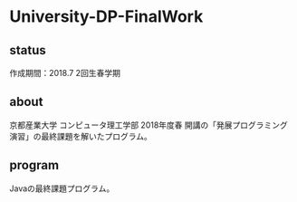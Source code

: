 # University-DP-FinalWork

## status
作成期間：2018.7 2回生春学期

## about
京都産業大学 コンピュータ理工学部 2018年度春 開講の「発展プログラミング演習」の最終課題を解いたプログラム。

## program
Javaの最終課題プログラム。
